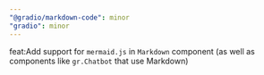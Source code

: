 ```yaml
---
"@gradio/markdown-code": minor
"gradio": minor
---
```


feat:Add support for `mermaid.js` in `Markdown` component (as well as components like `gr.Chatbot` that use Markdown)
